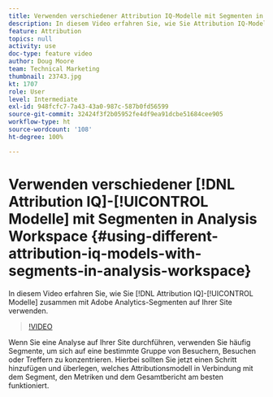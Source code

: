 ```yaml
---
title: Verwenden verschiedener Attribution IQ-Modelle mit Segmenten in Analysis Workspace
description: In diesem Video erfahren Sie, wie Sie Attribution IQ-Modelle zusammen mit Adobe Analytics-Segmenten auf Ihrer Site verwenden.
feature: Attribution
topics: null
activity: use
doc-type: feature video
author: Doug Moore
team: Technical Marketing
thumbnail: 23743.jpg
kt: 1707
role: User
level: Intermediate
exl-id: 948fcfc7-7a43-43a0-987c-587b0fd56599
source-git-commit: 32424f3f2b05952fe4df9ea91dcbe51684cee905
workflow-type: ht
source-wordcount: '108'
ht-degree: 100%

---
```


# Verwenden verschiedener [!DNL Attribution IQ]-[!UICONTROL Modelle] mit Segmenten in Analysis Workspace {#using-different-attribution-iq-models-with-segments-in-analysis-workspace}

In diesem Video erfahren Sie, wie Sie [!DNL Attribution IQ]-[!UICONTROL Modelle] zusammen mit Adobe Analytics-Segmenten auf Ihrer Site verwenden.

>[!VIDEO](https://video.tv.adobe.com/v/23743/?quality=12)

Wenn Sie eine Analyse auf Ihrer Site durchführen, verwenden Sie häufig Segmente, um sich auf eine bestimmte Gruppe von Besuchern, Besuchen oder Treffern zu konzentrieren. Hierbei sollten Sie jetzt einen Schritt hinzufügen und überlegen, welches Attributionsmodell in Verbindung mit dem Segment, den Metriken und dem Gesamtbericht am besten funktioniert.
